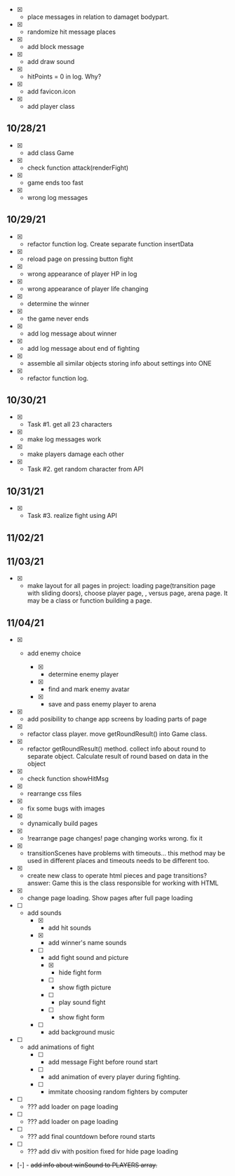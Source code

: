- [x] - place messages in relation to damaget bodypart.
- [x] - randomize hit message places
- [x] - add block message
- [x] - add draw sound
- [x] - hitPoints = 0 in log. Why?
- [x] - add favicon.icon
- [x] - add player class

## 10/28/21

- [x] - add class Game
- [x] - check function attack(renderFight)
- [x] - game ends too fast
- [x] - wrong log messages

## 10/29/21

- [x] - refactor function log. Create separate function insertData
- [x] - reload page on pressing button fight
- [x] - wrong appearance of player HP in log
- [x] - wrong appearance of player life changing
- [x] - determine the winner
- [x] - the game never ends
- [x] - add log message about winner
- [x] - add log message about end of fighting
- [x] - assemble all similar objects storing info about settings into ONE
- [x] - refactor function log.

## 10/30/21

- [x] - Task #1. get all 23 characters
- [x] - make log messages work
- [x] - make players damage each other
- [x] - Task #2. get random character from API

## 10/31/21

- [x] - Task #3. realize fight using API
## 11/02/21
<!-- have to -->

## 11/03/21
- [x] - make layout for all pages in project: loading page(transition page with sliding doors), choose player page, , versus  page, arena page. It may be a class or function building a page.
## 11/04/21

- [x] - add enemy choice

      - [x] - determine enemy player
      - [x] - find and mark enemy avatar
      - [x] - save and pass enemy player to arena

- [x] - add posibility to change app screens by loading parts of page
- [x] - refactor class player. move getRoundResult() into Game class.
- [x] - refactor getRoundResult() method. collect info about round to separate object. Calculate result of round based on data in the   object
- [x] - check function showHitMsg
- [x] - rearrange css files
- [x] - fix some bugs with images
- [x] - dynamically build pages
- [x] - !rearrange page changes! page changing works wrong. fix it


- [x] - transitionScenes have problems with timeouts... this method may be used in different places and timeouts needs to be different too.
- [x] - create new class to operate html pieces and page transitions? answer: Game this is the class responsible for working with HTML
- [x] - change page loading. Show pages after full page loading

- [ ] - add sounds
    - [x] - add hit sounds
    - [x] - add winner's name sounds
    - [ ] - add fight sound and picture
      - [x] - hide fight form
      - [ ] - show figth picture
      - [ ] - play sound fight
      - [ ] - show fight form
    - [ ] - add background music

    

- [ ] - add animations of fight
    - [ ] - add message Fight before round start
    - [ ] - add animation of every player during fighting.
    - [ ] - immitate choosing random fighters by computer

- [ ] - ??? add loader on page loading
- [ ] - ??? add loader on page loading
- [ ] - ??? add final countdown before round starts
- [ ] - ??? add div with position fixed for hide page loading


- [-] - ~~add info about winSound to PLAYERS array.~~

